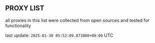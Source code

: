 ## PROXY LIST

all proxies in this list were collected from open sources and tested for functionality

last update: `2025-01-30 05:52:09.873800+00:00` UTC